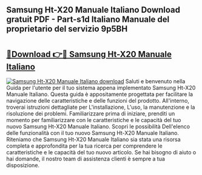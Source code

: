 ## Samsung Ht-X20 Manuale Italiano Download gratuit PDF - Part-s1d Italiano Manuale del proprietario del servizio 9p5BH

# <h2><a href="http://dfdxpo.blite.top/?on=Samsung+Ht-X20+Manuale+Italiano">🔗Download 👉🔴 Samsung Ht-X20 Manuale Italiano</a></h2>

[![Samsung Ht-X20 Manuale Italiano download](https://i.imgur.com/lujVjoI.png)](http://dfdxpo.blite.top/?on=Samsung+Ht-X20+Manuale+Italiano)
Saluti e benvenuto nella Guida per l'utente per il tuo sistema appena implementato Samsung Ht-X20 Manuale Italiano. Questa guida è appositamente progettata per facilitare la navigazione delle caratteristiche e delle funzioni del prodotto. All'interno, troverai istruzioni dettagliate per L'installazione, L'uso, la manutenzione e la risoluzione dei problemi. Familiarizzare prima di iniziare, prenditi un momento per familiarizzare con le caratteristiche e le capacità del tuo nuovo Samsung Ht-X20 Manuale Italiano. Scopri le possibilità Dell'elenco delle funzionalità con il tuo nuovo Samsung Ht-X20 Manuale Italiano. Riteniamo che Samsung Ht-X20 Manuale Italiano sia stata una risorsa completa e approfondita per la tua ricerca per comprendere le caratteristiche e le capacità del tuo nuovo articolo. Se hai bisogno di aiuto o hai domande, il nostro team di assistenza clienti è sempre a tua disposizione.
